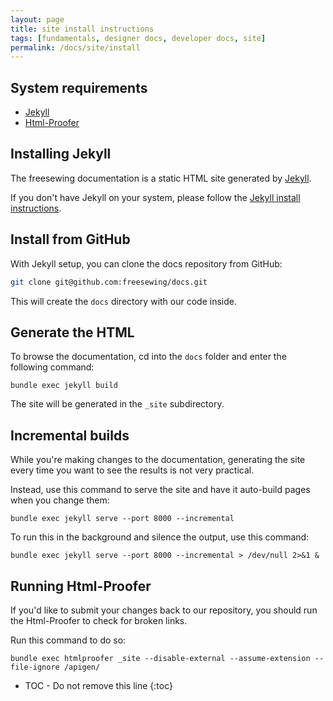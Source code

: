 ```yaml
---
layout: page
title: site install instructions
tags: [fundamentals, designer docs, developer docs, site]
permalink: /docs/site/install
---
```


## System requirements

- [Jekyll](http://jekyllrb.com)
- [Html-Proofer](https://rubygems.org/gems/html-proofer/versions/3.4.0)

## Installing Jekyll

The freesewing documentation is a static HTML site generated by [Jekyll](http://jekyllrb.com).

If you don't have Jekyll on your system, please follow the 
[Jekyll install instructions](http://jekyllrb.com/docs/installation/).

## Install from GitHub

With Jekyll setup, you can clone the docs repository from GitHub:

```sh
git clone git@github.com:freesewing/docs.git 
```

This will create the `docs` directory with our code inside.

## Generate the HTML
To browse the documentation, cd into the `docs` folder and 
enter the following command:

```
bundle exec jekyll build
```

The site will be generated in the `_site` subdirectory.

## Incremental builds

While you're making changes to the documentation, generating the site
every time you want to see the results is not very practical.

Instead, use this command to serve the site and have it auto-build
pages when you change them:

```
bundle exec jekyll serve --port 8000 --incremental
```

To run this in the background and silence the output, use this command:

```
bundle exec jekyll serve --port 8000 --incremental > /dev/null 2>&1 &
```

## Running Html-Proofer

If you'd like to submit your changes back to our repository, you 
should run the Html-Proofer to check for broken links.

Run this command to do so:

```
bundle exec htmlproofer _site --disable-external --assume-extension --file-ignore /apigen/
```


* TOC - Do not remove this line
{:toc}

